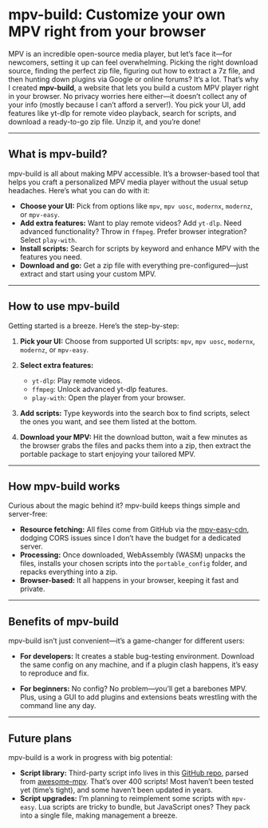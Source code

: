 # mpv-build: Customize your own MPV right from your browser

MPV is an incredible open-source media player, but let’s face it—for newcomers, setting it up can feel overwhelming. Picking the right download source, finding the perfect zip file, figuring out how to extract a 7z file, and then hunting down plugins via Google or online forums? It’s a lot. That’s why I created **mpv-build**, a website that lets you build a custom MPV player right in your browser. No privacy worries here either—it doesn’t collect any of your info (mostly because I can’t afford a server!). You pick your UI, add features like yt-dlp for remote video playback, search for scripts, and download a ready-to-go zip file. Unzip it, and you’re done!

---

## What is mpv-build?

mpv-build is all about making MPV accessible. It’s a browser-based tool that helps you craft a personalized MPV media player without the usual setup headaches. Here’s what you can do with it:

- **Choose your UI:** Pick from options like `mpv`, `mpv uosc`, `modernx`, `modernz`, or `mpv-easy`.
- **Add extra features:** Want to play remote videos? Add `yt-dlp`. Need advanced functionality? Throw in `ffmpeg`. Prefer browser integration? Select `play-with`.
- **Install scripts:** Search for scripts by keyword and enhance MPV with the features you need.
- **Download and go:** Get a zip file with everything pre-configured—just extract and start using your custom MPV.

---

## How to use mpv-build

Getting started is a breeze. Here’s the step-by-step:

1. **Pick your UI:**
   Choose from supported UI scripts: `mpv`, `mpv uosc`, `modernx`, `modernz`, or `mpv-easy`.

2. **Select extra features:**
   - `yt-dlp`: Play remote videos.
   - `ffmpeg`: Unlock advanced yt-dlp features.
   - `play-with`: Open the player from your browser.

3. **Add scripts:**
   Type keywords into the search box to find scripts, select the ones you want, and see them listed at the bottom.

4. **Download your MPV:**
   Hit the download button, wait a few minutes as the browser grabs the files and packs them into a zip, then extract the portable package to start enjoying your tailored MPV.

---

## How mpv-build works

Curious about the magic behind it? mpv-build keeps things simple and server-free:

- **Resource fetching:** All files come from GitHub via the [mpv-easy-cdn](https://github.com/mpv-easy/mpv-easy-cdn), dodging CORS issues since I don’t have the budget for a dedicated server.
- **Processing:** Once downloaded, WebAssembly (WASM) unpacks the files, installs your chosen scripts into the `portable_config` folder, and repacks everything into a zip.
- **Browser-based:** It all happens in your browser, keeping it fast and private.

---

## Benefits of mpv-build

mpv-build isn’t just convenient—it’s a game-changer for different users:

- **For developers:**
   It creates a stable bug-testing environment. Download the same config on any machine, and if a plugin clash happens, it’s easy to reproduce and fix.

- **For beginners:**
   No config? No problem—you’ll get a barebones MPV. Plus, using a GUI to add plugins and extensions beats wrestling with the command line any day.

---

## Future plans

mpv-build is a work in progress with big potential:

- **Script library:** Third-party script info lives in this [GitHub repo](https://github.com/mpv-easy/mpsm-scripts), parsed from [awesome-mpv](https://github.com/stax76/awesome-mpv). That’s over 400 scripts! Most haven’t been tested yet (time’s tight), and some haven’t been updated in years.
- **Script upgrades:** I’m planning to reimplement some scripts with `mpv-easy`. Lua scripts are tricky to bundle, but JavaScript ones? They pack into a single file, making management a breeze.
